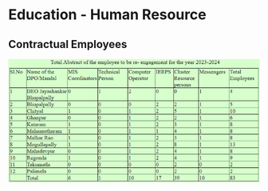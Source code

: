 # Education - Human Resource

## Contractual Employees

![](../files/76b7d924-ddb6-463c-a031-074711b7c76c.png)